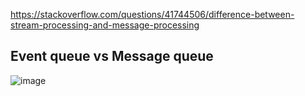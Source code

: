https://stackoverflow.com/questions/41744506/difference-between-stream-processing-and-message-processing

## Event queue vs Message queue
![image](https://github.com/remidinishanth/distributed_systems/assets/19663316/a4bdffbf-bfff-4bf7-94e0-fa0b14ae5d42)

